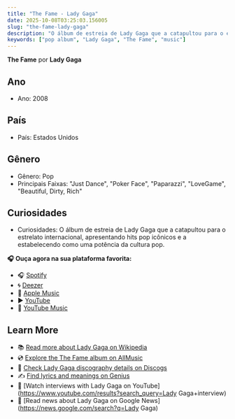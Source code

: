 ```yaml
---
title: "The Fame - Lady Gaga"
date: 2025-10-08T03:25:03.156005
slug: "the-fame-lady-gaga"
description: "O álbum de estreia de Lady Gaga que a catapultou para o estrelato internacional, apresentando hits pop icônicos e a estabelecendo como uma potência da cultura pop."
keywords: ["pop album", "Lady Gaga", "The Fame", "music"]
---
```


**The Fame** por **Lady Gaga**
## Ano
- Ano: 2008
## País
- País: Estados Unidos
## Gênero
- Gênero: Pop
- Principais Faixas: "Just Dance", "Poker Face", "Paparazzi", "LoveGame", "Beautiful, Dirty, Rich"
## Curiosidades
- Curiosidades: O álbum de estreia de Lady Gaga que a catapultou para o estrelato internacional, apresentando hits pop icônicos e a estabelecendo como uma potência da cultura pop.



**🎧 Ouça agora na sua plataforma favorita:**

- 🎧 [Spotify](https://open.spotify.com/search/The%20Fame%20Lady%20Gaga)
- 🌀 [Deezer](https://www.deezer.com/search/The%20Fame%20Lady%20Gaga)
- 🍎 [Apple Music](https://music.apple.com/search?term=The%20Fame%20Lady%20Gaga)
- ▶️ [YouTube](https://www.youtube.com/results?search_query=The%20Fame%20Lady%20Gaga)
- 🎵 [YouTube Music](https://music.youtube.com/search?q=The%20Fame%20Lady%20Gaga)

## Learn More

- 📚 [Read more about Lady Gaga on Wikipedia](https://en.wikipedia.org/wiki/Lady+Gaga)
- 💿 [Explore the The Fame album on AllMusic](https://www.allmusic.com/search/albums/The+Fame)
- 📀 [Check Lady Gaga discography details on Discogs](https://www.discogs.com/search/?q=The+Fame+Lady+Gaga&type=all)
- ✍️ [Find lyrics and meanings on Genius](https://genius.com/search?q=The+Fame%20Lady+Gaga)
- 🎤 [Watch interviews with Lady Gaga on YouTube](https://www.youtube.com/results?search_query=Lady Gaga+interview)
- 📰 [Read news about Lady Gaga on Google News](https://news.google.com/search?q=Lady Gaga)